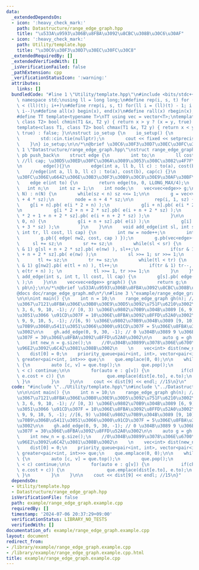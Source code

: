 ```yaml
---
data:
  _extendedDependsOn:
  - icon: ':heavy_check_mark:'
    path: Datastructure/range_edge_graph.hpp
    title: "\u533A\u9593\u306B\u8FBA\u3092\u8CBC\u308B\u30C6\u30AF"
  - icon: ':heavy_check_mark:'
    path: Utility/template.hpp
    title: "\u30C6\u30F3\u30D7\u30EC\u30FC\u30C8"
  _extendedRequiredBy: []
  _extendedVerifiedWith: []
  _isVerificationFailed: false
  _pathExtension: cpp
  _verificationStatusIcon: ':warning:'
  attributes:
    links: []
  bundledCode: "#line 1 \"Utility/template.hpp\"\n#include <bits/stdc++.h>\nusing\
    \ namespace std;\nusing ll = long long;\n#define rep(i, s, t) for (ll i = s; i\
    \ < (ll)(t); i++)\n#define rrep(i, s, t) for(ll i = (ll)(t) - 1; i >= (ll)(s);\
    \ i--)\n#define all(x) begin(x), end(x)\n#define rall(x) rbegin(x), rend(x)\n\n\
    #define TT template<typename T>\nTT using vec = vector<T>;\ntemplate<class T1,\
    \ class T2> bool chmin(T1 &x, T2 y) { return x > y ? (x = y, true) : false; }\n\
    template<class T1, class T2> bool chmax(T1 &x, T2 y) { return x < y ? (x = y,\
    \ true) : false; }\n\nstruct io_setup {\n    io_setup() {\n        ios::sync_with_stdio(false);\n\
    \        std::cin.tie(nullptr);\n        cout << fixed << setprecision(15);\n\
    \    }\n} io_setup;\n\n/*\n@brief \u30C6\u30F3\u30D7\u30EC\u30FC\u30C8\n*/\n#line\
    \ 1 \"Datastructure/range_edge_graph.hpp\"\nstruct range_edge_graph {\n    #define\
    \ pb push_back\n    struct edge {\n        int to;\n        ll cost;\n       \
    \ //ll cap; \u30D5\u30ED\u30FC\u306A\u3089\u3053\u308C\u3082\u4F7F\u3046\u3002\
    \n        edge(){}\n        edge(int a, ll b, ll c) : to(a), cost(b) {}\n    \
    \    //edge(int a, ll b, ll c) : to(a), cost(b), cap(c) {}\n        //\u30D5\u30ED\
    \u30FC\u306E\u6642\u306E\u30B3\u30F3\u30B9\u30C8\u30E9\u30AF\u30BF\n    };\n\n\
    \    edge e(int to) {\n        return edge(to, 0, LLONG_MAX/4);\n    }\n  \n \
    \   int n;\n    int sz = 1;\n    int node;\n    vec<vec<edge>> g;\n\n    range_edge_graph(int\
    \ N) : n(N) {\n        while(sz < n) sz <<= 1;\n\n        g = vec<vec<edge>>(n\
    \ + 4 * sz);\n        node = n + 4 * sz;\n\n        rep(i, 1, sz) {\n        \
    \    g[i + n].pb( e(i * 2 + n) );\n            g[i + n].pb( e(i * 2 + 1 + n) );\n\
    \n            g[i * 2 + n + 2 * sz].pb( e(i + n + 2 * sz) );\n            g[i\
    \ * 2 + 1 + n + 2 * sz].pb( e(i + n + 2 * sz) );\n        }\n\n        rep(i,\
    \ 0, n) {\n            g[i + n + sz].pb( e(i) );\n            g[i].pb( e(i + n\
    \ + 3 * sz) );\n        }\n    }\n\n    void add_edge(int sl, int sr, int tl,\
    \ int tr, ll cost, ll cap) {\n        int nw = node++;\n        int nw2 = node++;\n\
    \        g.pb({ edge( nw2, cost, cap ) });\n        g.pb(vec<edge>());\n\n   \
    \     sl += sz;\n        sr += sz;\n        while(sl < sr) {\n            if(sl\
    \ & 1) g[sl + n + 2 * sz].pb( e(nw) ), sl++;\n            if(sr & 1) sr--, g[sr\
    \ + n + 2 * sz].pb( e(nw) );\n            sl >>= 1; sr >>= 1;\n        }\n\n \
    \       tl += sz;\n        tr += sz;\n        while(tl < tr) {\n            if(tl\
    \ & 1) g[nw2].pb( e(tl + n) ), tl++;\n            if(tr & 1) tr--, g[nw2].pb(\
    \ e(tr + n) ); \n            tl >>= 1, tr >>= 1;\n        }\n    }\n\n    void\
    \ add_edge(int s, int t, ll cost, ll cap) {\n        g[s].pb( edge(t, cost, cap)\
    \ );\n    }\n\n    vec<vec<edge>> graph() {\n        return g;\n    }\n\n    #undef\
    \ pb\n};\n\n/*\n@brief \u533A\u9593\u306B\u8FBA\u3092\u8CBC\u308B\u30C6\u30AF\n\
    @docs doc/range_edge_graph.md\n*/\n#line 3 \"example/range_edge_graph.example.cpp\"\
    \n\n\nint main() {\n    int n = 10;\n    range_edge_graph gh(n); //n\u9802\u70B9\
    \u3067\u7121\u8FBA\u306E\u30B0\u30E9\u30D5\u3092\u751F\u6210\u3002\n\n    gh.add_edge(0,\
    \ 3, 6, 9, 10, -1); // [0, 3) \u306E\u9802\u70B9\u304B\u3089 [6, 9) \u306B\u5411\
    \u3051\u3066 \u91CD\u307F = 10\u306E\u8FBA\u3092\u8FFD\u52A0\u3002\n\n    gh.add_edge(6,\
    \ 9, 9, 10, 5, -1); //[6, 9) \u306E\u9802\u70B9\u304B\u3089 [9, 10) \u306E\u9802\
    \u70B9\u306B\u5411\u3051\u3066\u3000\u91CD\u307F = 5\u306E\u8FBA\u3092\u8FFD\u52A0\
    \u3002\n\n    gh.add_edge(0, 9, 30, -1); // 0 \u304B\u3089 9 \u306B\u3000\u91CD\
    \u307F = 30\u306E\u8FBA\u3092\u8FFD\u52A0\u3002\n\n    auto g = gh.graph();\n\
    \    int new_n = g.size();\n    //0\u304B\u30899\u3078\u306E\u6700\u77ED\u8DDD\
    \u96E2\u3092\u6C42\u3081\u308B\u3002\n    \n    vec<int> dist(new_n, 100000);\n\
    \    dist[0] = 0;\n    priority_queue<pair<int, int>, vector<pair<int, int>>,\
    \ greater<pair<int, int>>> que;\n    que.emplace(0, 0);\n\n    while(!que.empty())\
    \ {\n        auto [c, v] = que.top();\n        que.pop();\n        if(dist[v]\
    \ < c) continue;\n\n        for(auto e : g[v]) {\n            if(chmin(dist[e.to],\
    \ e.cost + c)) {\n                que.emplace(dist[e.to], e.to);\n           \
    \ }\n        }\n    }\n\n    cout << dist[9] << endl; //15\n}\n"
  code: "#include \"../Utility/template.hpp\"\n#include \"../Datastructure/range_edge_graph.hpp\"\
    \n\n\nint main() {\n    int n = 10;\n    range_edge_graph gh(n); //n\u9802\u70B9\
    \u3067\u7121\u8FBA\u306E\u30B0\u30E9\u30D5\u3092\u751F\u6210\u3002\n\n    gh.add_edge(0,\
    \ 3, 6, 9, 10, -1); // [0, 3) \u306E\u9802\u70B9\u304B\u3089 [6, 9) \u306B\u5411\
    \u3051\u3066 \u91CD\u307F = 10\u306E\u8FBA\u3092\u8FFD\u52A0\u3002\n\n    gh.add_edge(6,\
    \ 9, 9, 10, 5, -1); //[6, 9) \u306E\u9802\u70B9\u304B\u3089 [9, 10) \u306E\u9802\
    \u70B9\u306B\u5411\u3051\u3066\u3000\u91CD\u307F = 5\u306E\u8FBA\u3092\u8FFD\u52A0\
    \u3002\n\n    gh.add_edge(0, 9, 30, -1); // 0 \u304B\u3089 9 \u306B\u3000\u91CD\
    \u307F = 30\u306E\u8FBA\u3092\u8FFD\u52A0\u3002\n\n    auto g = gh.graph();\n\
    \    int new_n = g.size();\n    //0\u304B\u30899\u3078\u306E\u6700\u77ED\u8DDD\
    \u96E2\u3092\u6C42\u3081\u308B\u3002\n    \n    vec<int> dist(new_n, 100000);\n\
    \    dist[0] = 0;\n    priority_queue<pair<int, int>, vector<pair<int, int>>,\
    \ greater<pair<int, int>>> que;\n    que.emplace(0, 0);\n\n    while(!que.empty())\
    \ {\n        auto [c, v] = que.top();\n        que.pop();\n        if(dist[v]\
    \ < c) continue;\n\n        for(auto e : g[v]) {\n            if(chmin(dist[e.to],\
    \ e.cost + c)) {\n                que.emplace(dist[e.to], e.to);\n           \
    \ }\n        }\n    }\n\n    cout << dist[9] << endl; //15\n}"
  dependsOn:
  - Utility/template.hpp
  - Datastructure/range_edge_graph.hpp
  isVerificationFile: false
  path: example/range_edge_graph.example.cpp
  requiredBy: []
  timestamp: '2024-07-06 20:37:29+09:00'
  verificationStatus: LIBRARY_NO_TESTS
  verifiedWith: []
documentation_of: example/range_edge_graph.example.cpp
layout: document
redirect_from:
- /library/example/range_edge_graph.example.cpp
- /library/example/range_edge_graph.example.cpp.html
title: example/range_edge_graph.example.cpp
---
```

